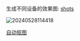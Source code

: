 
生成不同设备的效果图: [shots](https://shots.so)

![20240528114418](https://static.dohard.cn/20240528114418.png)

[自动抠图](https://www.remove.bg/upload)
